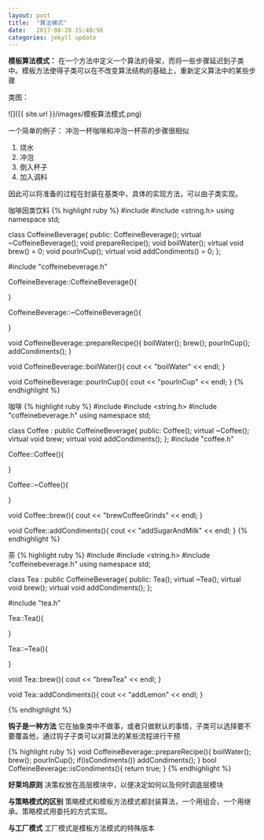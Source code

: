 ```yaml
---
layout: post
title:  "算法模式" 
date:   2017-08-28 15:40:56
categories: jekyll update
---
```


__模板算法模式：__
在一个方法中定义一个算法的骨架，而将一些步骤延迟到子类中。模板方法使得子类可以在不改变算法结构的基础上，重新定义算法中的某些步骤

类图：

![]({{ site.url }}/images/模板算法模式.png)

一个简单的例子：
冲泡一杯咖啡和冲泡一杯茶的步骤很相似

1. 烧水
2. 冲泡
3. 倒入杯子
4. 加入调料

因此可以将准备的过程在封装在基类中，具体的实现方法，可以由子类实现。

咖啡因类饮料
{% highlight ruby %}
#include <iostream>
#include <string.h>
using namespace std;

class CoffeineBeverage{
public:
    CoffeineBeverage();
    virtual ~CoffeineBeverage();
    void prepareRecipe();
    void boilWater();
    virtual void brew() = 0;
    void pourInCup();
    virtual void addCondiments() = 0;
};

#include "coffeinebeverage.h"

CoffeineBeverage::CoffeineBeverage(){

}

CoffeineBeverage::~CoffeineBeverage(){

}

void CoffeineBeverage::prepareRecipe(){
    boilWater();
    brew();
    pourInCup();
    addCondiments();
}

void CoffeineBeverage::boilWater(){
    cout << "boilWater" << endl;
}

void CoffeineBeverage::pourInCup(){
    cout << "pourInCup" << endl;
}
{% endhighlight %}

咖啡
{% highlight ruby %}
#include <iostream>
#include <string.h>
#include "coffeinebeverage.h"
using namespace std;

class Coffee : public CoffeineBeverage{
public:
    Coffee();
    virtual ~Coffee();
    virtual void brew;
    virtual void addCondiments();
};
#include "coffee.h"

Coffee::Coffee(){

}

Coffee::~Coffee(){

}

void Coffee::brew(){
    cout << "brewCoffeeGrinds" << endl;
}

void Coffee::addCondiments(){
    cout << "addSugarAndMilk" << endl;
}
{% endhighlight %}

茶
{% highlight ruby %}
#include <iostream>
#include <string.h>
#include "coffeinebeverage.h"
using namespace std;

class Tea : public CoffeineBeverage{
public:
    Tea();
    virtual ~Tea();
    virtual void brew();
    virtual void addCondiments();
};

#include "tea.h"

Tea::Tea(){

}

Tea::~Tea(){

}

void Tea::brew(){
    cout << "brewTea" << endl;
}

void Tea::addCondiments(){
    cout << "addLemon" << endl;
}

{% endhighlight %}

__钩子是一种方法__
它在抽象类中不做事，或者只做默认的事情，子类可以选择要不要覆盖他，通过钩子子类可以对算法的某些流程进行干预

{% highlight ruby %}
void CoffeineBeverage::prepareRecipe(){
    boilWater();
    brew();
    pourInCup();
    if(isCondiments())
        addCondiments();
}
bool CoffeineBeverage::isCondiments(){
    return true;
}
{% endhighlight %}

**好莱坞原则**
决策权放在高层模块中，以便决定如何以及何时调底层模块

**与策略模式的区别**
策略模式和模板方法模式都封装算法，一个用组合，一个用继承。策略模式用委托的方式实现。

**与工厂模式**
工厂模式是模板方法模式的特殊版本